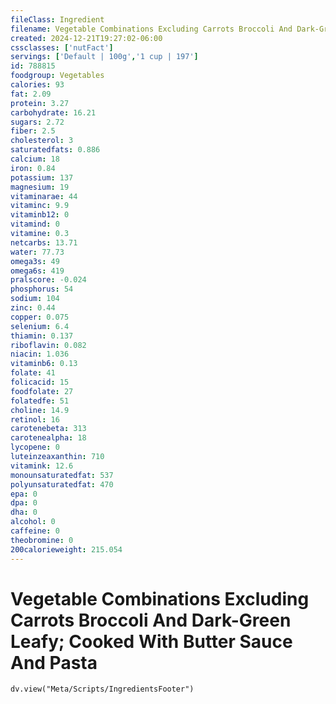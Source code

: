 ```yaml
---
fileClass: Ingredient
filename: Vegetable Combinations Excluding Carrots Broccoli And Dark-Green Leafy; Cooked With Butter Sauce And Pasta
created: 2024-12-21T19:27:02-06:00
cssclasses: ['nutFact']
servings: ['Default | 100g','1 cup | 197']
id: 788815
foodgroup: Vegetables
calories: 93
fat: 2.09
protein: 3.27
carbohydrate: 16.21
sugars: 2.72
fiber: 2.5
cholesterol: 3
saturatedfats: 0.886
calcium: 18
iron: 0.84
potassium: 137
magnesium: 19
vitaminarae: 44
vitaminc: 9.9
vitaminb12: 0
vitamind: 0
vitamine: 0.3
netcarbs: 13.71
water: 77.73
omega3s: 49
omega6s: 419
pralscore: -0.024
phosphorus: 54
sodium: 104
zinc: 0.44
copper: 0.075
selenium: 6.4
thiamin: 0.137
riboflavin: 0.082
niacin: 1.036
vitaminb6: 0.13
folate: 41
folicacid: 15
foodfolate: 27
folatedfe: 51
choline: 14.9
retinol: 16
carotenebeta: 313
carotenealpha: 18
lycopene: 0
luteinzeaxanthin: 710
vitamink: 12.6
monounsaturatedfat: 537
polyunsaturatedfat: 470
epa: 0
dpa: 0
dha: 0
alcohol: 0
caffeine: 0
theobromine: 0
200calorieweight: 215.054
---
```


# Vegetable Combinations Excluding Carrots Broccoli And Dark-Green Leafy; Cooked With Butter Sauce And Pasta

```dataviewjs
dv.view("Meta/Scripts/IngredientsFooter")
```